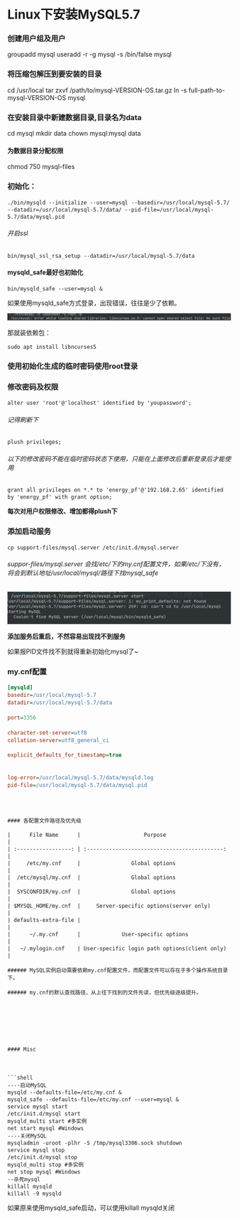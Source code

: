 # Linux下安装MySQL5.7


### 创建用户组及用户
groupadd mysql
useradd -r -g mysql -s /bin/false mysql

### 将压缩包解压到要安装的目录
cd /usr/local
tar zxvf /path/to/mysql-VERSION-OS.tar.gz
ln -s full-path-to-mysql-VERSION-OS mysql

### 在安装目录中新建数据目录,目录名为data
cd mysql
mkdir data
chown mysql:mysql data
#### 为数据目录分配权限
chmod 750 mysql-files

### 初始化：
``` mysqld
./bin/mysqld --initialize --user=mysql --basedir=/usr/local/mysql-5.7/ --datadir=/usr/local/mysql-5.7/data/ --pid-file=/usr/local/mysql-5.7/data/mysql.pid
```

###### 开启ssl

```shell
bin/mysql_ssl_rsa_setup --datadir=/usr/local/mysql-5.7/data
```



#### mysqld_safe最好也初始化           
```shell
bin/mysqld_safe --user=mysql &
```

如果使用mysqld_safe方式登录，出现错误，往往是少了依赖。

![image-20200610022158342](./linux下安装mysql.assets/image-20200610022158342.png)

那就装依赖包：

```shell
sudo apt install libncurses5
```



### 使用初始化生成的临时密码使用root登录



### 修改密码及权限

```mysql
alter user 'root'@'localhost' identified by 'youpassword'; 
```

###### 记得刷新下

```mysql
plush privileges;
```



###### 以下的修改密码不能在临时密码状态下使用，只能在上面修改后重新登录后才能使用

```mysql
grant all privileges on *.* to 'energy_pf'@'192.168.2.65' identified by 'energy_pf' with grant option;
```



**每次对用户权限修改、增加都得plush下**



### 添加启动服务

```shell
cp support-files/mysql.server /etc/init.d/mysql.server
```



###### suppor-files/mysql.server 会找/etc/下的my.cnf配置文件，如果/etc/下没有，将会到默认地址/usr/local/mysql/路径下找mysql_safe

![image-20200610114905111](./linux下安装mysql.assets/image-20200610114905111.png)



**添加服务后重启，不然容易出现找不到服务**



如果报PID文件找不到就得重新初始化mysql了~






### my.cnf配置
```ini
[mysqld]
basedir=/usr/local/mysql-5.7
datadir=/usr/local/mysql-5.7/data

port=3356

character-set-server=utf8
collation-server=utf8_general_ci

explicit_defaults_for_timestamp=true


log-error=/usr/local/mysql-5.7/data/mysqld.log
pid-file=/usr/local/mysql-5.7/data/mysql.pid


```






```



#### 各配置文件路径及优先级

|      File Name      |                    Purpose                    |
| :-----------------: | :-------------------------------------------: |
|     /etc/my.cnf     |                Global options                 |
|  /etc/mysql/my.cnf  |                Global options                 |
|  SYSCONFDIR/my.cnf  |                Global options                 |
| $MYSQL_HOME/my.cnf  |     Server-specific options(server only)      |
| defaults-extra-file |                                               |
|      ~/.my.cnf      |             User-specific options             |
|   ~/.mylogin.cnf    | User-specific login path options(client only) |

###### MySQL实例启动需要依赖my.cnf配置文件，而配置文件可以存在于多个操作系统目录下。

###### my.cnf的默认查找路径，从上往下找到的文件先读，但优先级逐级提升。







#### Misc



```shell
----启动MySQL
mysqld --defaults-file=/etc/my.cnf &
mysqld_safe --defaults-file=/etc/my.cnf --user=mysql &
service mysql start
/etc/init.d/mysql start
mysqld_multi start #多实例
net start mysql #Windows
----关闭MySQL
mysqladmin -uroot -plhr -S /tmp/mysql3306.sock shutdown
service mysql stop
/etc/init.d/mysql stop
mysqld_multi stop #多实例
net stop mysql #Windows
--杀死mysql
killall mysqld
killall -9 mysqld
```



如果原来使用mysqld_safe启动，可以使用killall mysqld关闭





